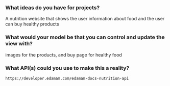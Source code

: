 ### What ideas do you have for projects? 

A nutrition website that shows the user information about food and the user can buy healthy products

### What would your model be that you can control and update the view with? 

images for the products, and buy page for healthy food 

### What API(s) could you use to make this a reality?

`https://developer.edamam.com/edamam-docs-nutrition-api`